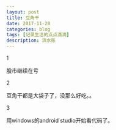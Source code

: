 ```yaml
---
layout: post
title: 豆角干
date: 2017-11-20
categories: blog
tags: [记录生活的点点滴滴]
description: 流水账
---
```


1 

股市继续在亏

2

豆角干都是大袋子了，没那么好吃。。

3

用windows的android studio开始看代码了。

